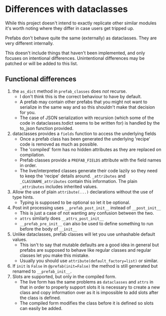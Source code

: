 # Differences with dataclasses #

While this project doesn't intend to exactly replicate other similar
modules it's worth noting where they differ in case users get tripped up.

Prefabs don't behave quite the same (externally) as dataclasses. They are
very different internally.

This doesn't include things that haven't been implemented, and only focuses
on intentional differences. Unintentional differences may be patched
or will be added to this list.

## Functional differences ##
1. the `as_dict` method in `prefab_classes` does *not* recurse.
    * I don't think this is the correct behaviour to have by default.
    * A prefab may contain other prefabs that you might not want to serialize
      in the same way and so this shouldn't make that decision for you.
    * The case of JSON serialization with recursion (which some of the code in 
      dataclasses.todict seems to be written for) is handled by the to_json
      function provided.
2. dataclasses provides a `fields` function to access the underlying fields
    * Once a prefab class has been generated the underlying 'recipe' code is 
      removed as much as possible.
    * The 'compiled' form has no hidden attributes as they are replaced on compilation.
    * Prefab classes provide a `PREFAB_FIELDS` attribute with the field names
      in order.
    * The live/interpreted classes generate their code lazily so they need
      to keep the 'recipe' details around. `_attributes` and `_CLASSNAME_attributes`
      contain this information. The plain `_attributes` includes inherited values.
3. Allow the use of plain `attribute(...)` declarations without the use of
   type hints.
    * Typing is supposed to be optional so let it be optional.
4. Post init processing uses `__prefab_post_init__` instead of `__post_init__`
    * This is just a case of not wanting any confusion between the two.
    * `attrs` similarly does `__attrs_post_init__`
    * `__prefab_pre_init__` can also be used to define something to run
      before the body of `__init__`
5. Unlike dataclasses, prefab classes will let you use unhashable default
   values.
    * This isn't to say that mutable defaults are a good idea in general but
      prefabs are supposed to behave like regular classes and regular classes
      let you make this mistake.
    * Usually you should use `attribute(default_factory=list)` or similar.
6. If `init` is `False` in `@prefab(init=False)` the method is still generated
   but renamed to `__prefab_init__`.
7. Slots are supported, but only in the compiled form.
    * The live form has the same problems as `dataclasses` and `attrs` in that 
      in order to properly support slots it is necessary to create a new class
      and copy information over as it is impossible to add slots after the class
      is defined.
    * The compiled form modifies the class before it is defined so slots can
      easily be added.
